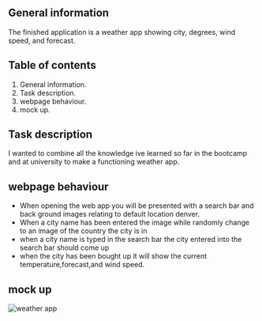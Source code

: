 ## General information
The finished application is a weather app showing city, degrees, wind speed, and forecast.

## Table of contents
1. General information.
2. Task description.
3. webpage behaviour.
4. mock up.
## Task description
I wanted to combine all the knowledge ive learned so far in the bootcamp and at university to make a functioning weather app.


## webpage behaviour
* When opening the web app you will be presented with a search bar and back ground images relating to default location denver.
* When a city name has been entered the image while randomly change to an image of the country the city is in
* when a city name is typed in the search bar the city entered into the search bar should come up
* when the city has been bought up it will show the current temperature,forecast,and wind speed.

## mock up 
![weather app](https://user-images.githubusercontent.com/82131650/123513442-a2ee4d00-d6d0-11eb-989c-e12f3ca9a915.png)

